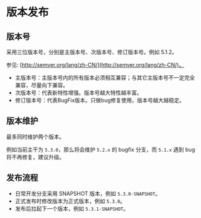 # 版本发布

## 版本号

采用三位版本号，分别是主版本号、次版本号、修订版本号。例如 5.1.2。

参见: [http://semver.org/lang/zh-CN/](http://semver.org/lang/zh-CN/)。

- 主版本号：主版本号内的所有版本必须相互兼容；与其它主版本号不一定完全兼容，尽量向下兼容。
- 次版本号：代表新特性增强。版本号越大特性越丰富。
- 修订版本号：代表BugFix版本。只做bug修复使用，版本号越大越稳定。

## 版本维护

最多同时维护两个版本。

例如当前主干为 `5.3.0`，那么将会维护 `5.2.x` 的 bugfix 分支，而 `5.1.x` 遇到 bug 将不再修复，建议升级。

## 发布流程

- 日常开发分支采用 SNAPSHOT 版本，例如 `5.3.0-SNAPSHOT`。
- 正式发布时修改版本为正式版本，例如 `5.3.0`。
- 发布后拉起下一个版本，例如 `5.3.1-SNAPSHOT`。